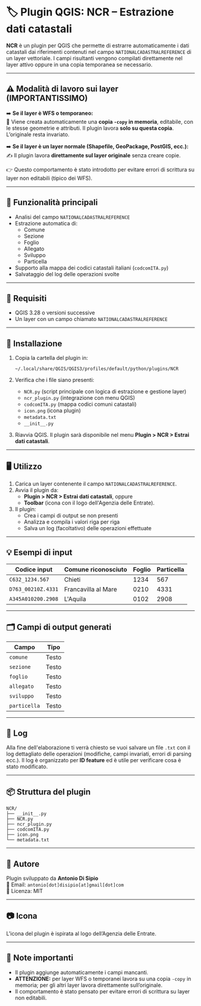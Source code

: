 # 🏷️ Plugin QGIS: NCR – Estrazione dati catastali

**NCR** è un plugin per QGIS che permette di estrarre automaticamente i dati catastali dai riferimenti contenuti nel campo `NATIONALCADASTRALREFERENCE` di un layer vettoriale. I campi risultanti vengono compilati direttamente nel layer attivo oppure in una copia temporanea se necessario.

---

## ⚠️ Modalità di lavoro sui layer (IMPORTANTISSIMO)

➡️ **Se il layer è WFS o temporaneo:**  
🔄 Viene creata automaticamente una **copia `-copy` in memoria**, editabile, con le stesse geometrie e attributi. Il plugin lavora **solo su questa copia**. L’originale resta invariato.  

➡️ **Se il layer è un layer normale (Shapefile, GeoPackage, PostGIS, ecc.):**  
✍️ Il plugin lavora **direttamente sul layer originale** senza creare copie.

👉 Questo comportamento è stato introdotto per evitare errori di scrittura su layer non editabili (tipico dei WFS).

---

## 🧩 Funzionalità principali

- Analisi del campo `NATIONALCADASTRALREFERENCE`
- Estrazione automatica di:
  - Comune
  - Sezione
  - Foglio
  - Allegato
  - Sviluppo
  - Particella
- Supporto alla mappa dei codici catastali italiani (`codcomITA.py`)
- Salvataggio del log delle operazioni svolte

---

## 🔧 Requisiti

- QGIS 3.28 o versioni successive
- Un layer con un campo chiamato `NATIONALCADASTRALREFERENCE`

---

## 🚀 Installazione

1. Copia la cartella del plugin in:
   ```
   ~/.local/share/QGIS/QGIS3/profiles/default/python/plugins/NCR
   ```

2. Verifica che i file siano presenti:
   - `NCR.py` (script principale con logica di estrazione e gestione layer)
   - `ncr_plugin.py` (integrazione con menu QGIS)
   - `codcomITA.py` (mappa codici comuni catastali)
   - `icon.png` (icona plugin)
   - `metadata.txt`
   - `__init__.py`

3. Riavvia QGIS. Il plugin sarà disponibile nel menu **Plugin > NCR > Estrai dati catastali**.

---

## 🖥️ Utilizzo

1. Carica un layer contenente il campo `NATIONALCADASTRALREFERENCE`.
2. Avvia il plugin da:
   - **Plugin > NCR > Estrai dati catastali**, oppure
   - **Toolbar** (icona con il logo dell'Agenzia delle Entrate).
3. Il plugin:
   - Crea i campi di output se non presenti
   - Analizza e compila i valori riga per riga
   - Salva un log (facoltativo) delle operazioni effettuate

---

## 💡 Esempi di input

| Codice input           | Comune riconosciuto       | Foglio | Particella |
|------------------------|---------------------------|--------|------------|
| `C632_1234.567`        | Chieti                    | 1234   | 567        |
| `D763_00210Z.4331`     | Francavilla al Mare       | 0210   | 4331       |
| `A345A010200.2908`     | L'Aquila                  | 0102   | 2908       |

---

## 🗂️ Campi di output generati

| Campo        | Tipo     |
|--------------|----------|
| `comune`     | Testo    |
| `sezione`    | Testo    |
| `foglio`     | Testo    |
| `allegato`   | Testo    |
| `sviluppo`   | Testo    |
| `particella` | Testo    |

---

## 📝 Log

Alla fine dell'elaborazione ti verrà chiesto se vuoi salvare un file `.txt` con il log dettagliato delle operazioni (modifiche, campi invariati, errori di parsing ecc.).
Il log è organizzato per **ID feature** ed è utile per verificare cosa è stato modificato.

---

## 📦 Struttura del plugin

```
NCR/
├── __init__.py
├── NCR.py
├── ncr_plugin.py
├── codcomITA.py
├── icon.png
└── metadata.txt
```

---

## 👤 Autore

Plugin sviluppato da **Antonio Di Sipio**  
📧 Email: `antonio[dot]disipio[at]gmail[dot]com`  
🔗 Licenza: MIT

---

## 📷 Icona

L'icona del plugin è ispirata al logo dell’Agenzia delle Entrate.

---

## 📌 Note importanti

- Il plugin aggiunge automaticamente i campi mancanti.
- **ATTENZIONE:** per layer WFS o temporanei lavora su una copia `-copy` in memoria; per gli altri layer lavora direttamente sull’originale.
- Il comportamento è stato pensato per evitare errori di scrittura su layer non editabili.
